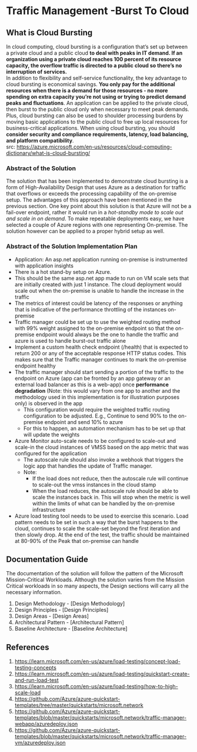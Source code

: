 # Traffic Management -Burst To Cloud

## What is Cloud Bursting
In cloud computing, cloud bursting is a configuration that’s set up between a private cloud and a public cloud **to deal with peaks in IT demand. If an organization using a private cloud reaches 100 percent of its resource capacity, the overflow traffic is directed to a public cloud so there’s no interruption of services.**  
In addition to flexibility and self-service functionality, the key advantage to cloud bursting is economical savings. **You only pay for the additional resources when there is a demand for those resources - no more spending on extra capacity you’re not using or trying to predict demand peaks and fluctuations**. An application can be applied to the private cloud, then burst to the public cloud only when necessary to meet peak demands. Plus, cloud bursting can also be used to shoulder processing burdens by moving basic applications to the public cloud to free up local resources for business-critical applications. When using cloud bursting, you should **consider security and compliance requirements, latency, load balancing, and platform compatibility**.  
src: https://azure.microsoft.com/en-us/resources/cloud-computing-dictionary/what-is-cloud-bursting/  

### Abstract of the Solution
The solution that has been implemented to demonstrate cloud bursting is a form of High-Availability Design that uses Azure as a destination for traffic that overflows or exceeds the processing capability of the on-premise setup. The advantages of this approach have been mentioned in the previous section. One key point about this solution is that Azure will not be a fail-over endpoint, rather it would run in a *hot-standby mode to scale out and scale in on demand*. To make repeatable deployments easy, we have selected a couple of Azure regions with one representing On-premise. The solution however can be applied to a proper hybrid setup as well. 

### Abstract of the Solution Implementation Plan
- Application: An asp.net application running on-premise is instrumented with application insights
- There is a hot stand-by setup on Azure.
-  This should be the same asp.net app made to run on VM scale sets that are initially created with just 1 instance. The cloud deployment would scale out when the on-premise is unable to handle the increase in the traffic
- The metrics of interest could be latency of the responses or anything that is indicative of the performance throttling of the instances on-premise
-  Traffic manager could be set up to use the weighted routing method with 99% weight assigned to the on-premise endpoint so that the on-premise endpoint would always be the one to handle the traffic and azure is used to handle burst-out traffic alone
- Implement a custom health check endpoint (/health) that is expected to return 200 or any of the acceptable response HTTP status codes. This makes sure that the Traffic manager continues to mark the on-premise endpoint healthy
- The traffic manager should start sending a portion of the traffic to the endpoint on Azure (app can be fronted by an app gateway or an external load balancer as this is a web-app) once **performance degradation** (Note: this would vary from one app to another and the methodology used in this implementation is for illustration purposes only) is observed in the app 
  - This configuration would require the weighted traffic routing configuration to be adjusted. E.g., Continue to send 90% to the on-premise endpoint and send 10% to azure
  - For this to happen, an automation mechanism has to be set up that will update the weights
- Azure Monitor auto-scale needs to be configured to scale-out and scale-in the cloud instances of VMSS based on the app metric that was configured for the application
  - The autoscale rule should also invoke a webhook that triggers the logic app that handles the update of Traffic manager. 
  - Note: 
      - If the load does not reduce, then the autoscale rule will continue to scale-out the vmss instances in the cloud stamp
      - When the load reduces, the autoscale rule should be able to scale the instances back in. This will stop when the metric is well within the limits of what can be handled by the on-premise infrastructure
- Azure load testing tool needs to be used to exercise this scenario. Load pattern needs to be set in such a way that the burst happens to the cloud, continues to scale the scale-set beyond the first iteration and then slowly drop. At the end of the test, the traffic should be maintained at 80-90% of the Peak that on-premise can handle

## Documentation Guide
The documentation of the solution will follow the pattern of the Microsoft Mission-Critical Workloads. Although the solution varies from the Mission Critical workloads in so many aspects, the Design sections will carry all the necessary information.  
1. Design Methodology - [Design Methodology]
2. Design Principles - [Design Principles]
3. Design Areas - [Design Areas]
4. Architectural Pattern - [Architectural Pattern]
5. Baseline Architecture - [Baseline Architecture]
   
## References
1. https://learn.microsoft.com/en-us/azure/load-testing/concept-load-testing-concepts
2. https://learn.microsoft.com/en-us/azure/load-testing/quickstart-create-and-run-load-test
3. https://learn.microsoft.com/en-us/azure/load-testing/how-to-high-scale-load
4. https://github.com/Azure/azure-quickstart-templates/tree/master/quickstarts/microsoft.network
5. https://github.com/Azure/azure-quickstart-templates/blob/master/quickstarts/microsoft.network/traffic-manager-webapp/azuredeploy.json
6. https://github.com/Azure/azure-quickstart-templates/blob/master/quickstarts/microsoft.network/traffic-manager-vm/azuredeploy.json
